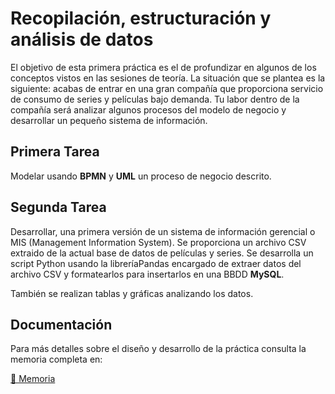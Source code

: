 # Recopilación, estructuración y análisis de datos

El objetivo de esta primera práctica es el de profundizar en algunos de los conceptos vistos en las sesiones de teoría. La situación que se plantea es la siguiente: acabas de entrar en una gran compañía que proporciona servicio de consumo de series y películas bajo demanda. Tu labor dentro de la compañía será analizar algunos procesos del modelo de negocio y desarrollar un pequeño sistema de información.

## Primera Tarea

Modelar usando __BPMN__ y __UML__ un proceso de negocio descrito.

## Segunda Tarea

Desarrollar, una primera versión de un sistema de información gerencial o MIS (Management Information System). Se proporciona un archivo CSV extraido de la actual base de datos de películas y series. Se desarrolla un script Python usando la libreríaPandas encargado de extraer datos del archivo CSV y formatearlos para insertarlos en una BBDD __MySQL__.

También se realizan tablas y gráficas analizando los datos.

## Documentación

Para más detalles sobre el diseño y desarrollo de la práctica consulta la memoria completa en:

[📘 Memoria](./doc/SI_Practica1.pdf)
